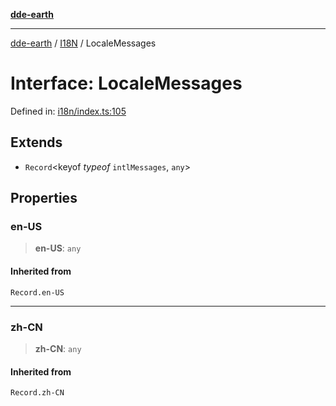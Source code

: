 [**dde-earth**](../../../../README.md)

***

[dde-earth](../../../../globals.md) / [I18N](../README.md) / LocaleMessages

# Interface: LocaleMessages

Defined in: [i18n/index.ts:105](https://github.com/dde-platform/dde-earth/blob/71bf8cd183d78890e103803e0d8bb92050729fda/packages/dde-earth/src/i18n/index.ts#L105)

## Extends

- `Record`\<keyof *typeof* `intlMessages`, `any`\>

## Properties

### en-US

> **en-US**: `any`

#### Inherited from

`Record.en-US`

***

### zh-CN

> **zh-CN**: `any`

#### Inherited from

`Record.zh-CN`
